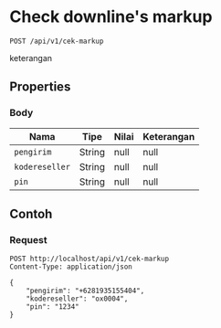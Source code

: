 # Check downline's markup
```http
POST /api/v1/cek-markup
```
keterangan
## Properties
### Body
Nama | Tipe | Nilai | Keterangan
--- | --- | --- | ---
<code>pengirim</code> | String | null | null
<code>kodereseller</code> | String | null | null
<code>pin</code> | String | null | null
## Contoh
### Request
```http
POST http://localhost/api/v1/cek-markup
Content-Type: application/json

{
    "pengirim": "+6281935155404",
    "kodereseller": "ox0004",
    "pin": "1234"
}


```
